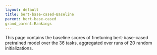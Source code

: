```yaml
---
layout: default
title: bert-base-cased-Baseline
parent: bert-base-cased
grand_parent:Rankings
---
```

This page contains the baseline scores of finetuning bert-base-cased pretrained model over the 36 tasks,
aggregated over runs of 20 random initializations.
<br>

